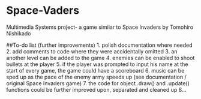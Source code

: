 # Space-Vaders
Multimedia Systems project- a game similar to Space Invaders by Tomohiro Nishikado

##To-do list (further improvements)
	1. polish documentation where needed
	2. add comments to code where they were accidentally omitted
	3. an another level can be added to the game 
	4. enemies can be enabled to shoot bullets at the player
	5. if the player was prompted to input his name at the start of every game, the game could have a scoreboard
	6. music can be sped up as the pace of the enemy army speeds up (see documentation / original Space Invaders game)
	7. the code for object .draw() and .update() functions could be further improved upon, separated and cleaned up
	8...
